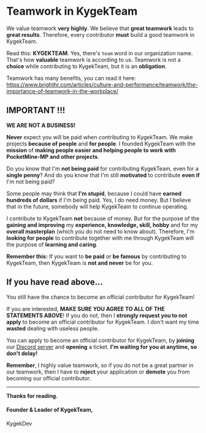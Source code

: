 # Teamwork in KygekTeam

We value teamwork **very highly**. We believe that **great teamwork** leads to **great results**. Therefore, every contributor **must** build a good teamwork in KygekTeam.

Read this: **KYGEKTEAM**. Yes, there's `team` word in our organization name. That's how **valuable** teamwork is according to us. Teamwork is not a **choice** while contributing to KygekTeam, but it is an **obligation**.

Teamwork has many benefits, you can read it here: https://www.brighthr.com/articles/culture-and-performance/teamwork/the-importance-of-teamwork-in-the-workplace/

## IMPORTANT !!!

**WE ARE NOT A BUSINESS!**

**Never** expect you will be paid when contributing to KygekTeam. We make projects **because of people** and **for people**. I founded KygekTeam with the **mission** of **making people easier and helping people to work with PocketMine-MP and other projects**.

Do you know that I'm **not being paid** for contributing KygekTeam, even for a **single penny**? And do you know that I'm still **motivated** to contribute **even if** I'm not being paid?

Some people may think that **I'm stupid**, because I could have **earned hundreds of dollars** if I'm being paid. Yes, I do need money. But I believe that in the future, somebody will help KygekTeam to continue operating.

I contribute to KygekTeam **not** because of money. But for the purpose of the **gaining and improving** my **experience, knowledge, skill, hobby** and for my **overall masterplan** (which you do not need to know about). Therefore, I'm **looking for people** to contribute together with me through KygekTeam will the purpose of **learning and caring**.

**Remember this:** If you want to **be paid** or **be famous** by contributing to KygekTeam, then KygekTeam is **not and never** be for you.

## If you have read above...

You still have the chance to become an official contributor for KygekTeam!

If you are interested, **MAKE SURE YOU AGREE TO ALL OF THE STATEMENTS ABOVE**! If you do not, then I **strongly request you to not apply** to become an official contributor for KygekTeam. I don't want my time **wasted** dealing with useless people.

You can apply to become an official contributor for KygekTeam, by **joining** our [Discord server](https://discord.kygekteam.org) and **opening** a ticket. **I'm waiting for you at anytime, so don't delay!**

**Remember**, I highly value teamwork, so if you do not be a great partner in our teamwork, then I have to **reject** your application or **demote** you from becoming our official contributor.

---

**Thanks for reading.**
#### Founder & Leader of KygekTeam,
KygekDev
